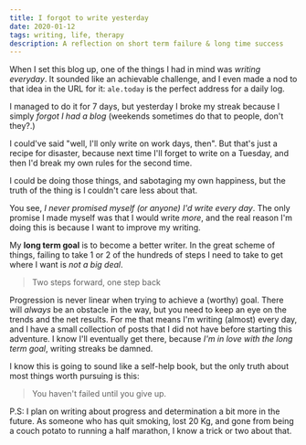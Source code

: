 ```yaml
---
title: I forgot to write yesterday
date: 2020-01-12
tags: writing, life, therapy
description: A reflection on short term failure & long time success
---
```


When I set this blog up, one of the things I had in mind was *writing everyday*. It sounded like an achievable challenge, and I even made a nod to that idea in the URL for it: `ale.today` is the perfect address for a daily log.

I managed to do it for 7 days, but yesterday I broke my streak because I simply *forgot I had a blog* (weekends sometimes do that to people, don't they?.)

I could've said "well, I'll only write on work days, then". But that's just a recipe for disaster, because next time I'll forget to write on a Tuesday, and then I'd break my own rules for the second time.

I could be doing those things, and sabotaging my own happiness, but the truth of the thing is I couldn't care less about that.

You see, *I never promised myself (or anyone) I'd write every day*. The only promise I made myself was that I would write *more*, and the real reason I'm doing this is because I want to improve my writing.

My **long term goal** is to become a better writer. In the great scheme of things, failing to take 1 or 2 of the hundreds of steps I need to take to get where I want is *not a big deal*.

> Two steps forward, one step back

Progression is never linear when trying to achieve a (worthy) goal. There will *always* be an obstacle in the way, but you need to keep an eye on the trends and the net results. For me that means I'm writing (almost) every day, and I have a small collection of posts that I did not have before starting this adventure. I know I'll eventually get there, because *I'm in love with the long term goal*, writing streaks be damned.

I know this is going to sound like a self-help book, but the only truth about most things worth pursuing is this:

> You haven't failed until you give up.

P.S: I plan on writing about progress and determination a bit more in the future. As someone who has quit smoking, lost 20 Kg, and gone from being a couch potato to running a half marathon, I know a trick or two about that.